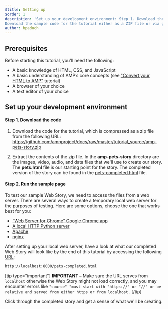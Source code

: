 ```yaml
---
$title: Setting up
$order: 1
description: 'Set up your development environment: Step 1. Download the code.
Download the sample code for the tutorial either as a ZIP file or via git ...'
author: bpaduch
---
```


## Prerequisites

Before starting this tutorial, you'll need the following:

- A basic knowledge of HTML, CSS, and JavaScript
- A basic understanding of AMP’s core concepts (see ["Convert your HTML to AMP"](../../../../documentation/guides-and-tutorials/start/converting/index.md?format=websites) tutorial)
- A browser of your choice
- A text editor of your choice

## Set up your development environment

#### Step 1. Download the code

1.  Download the code for the tutorial, which is compressed as a zip file from the following URL: <a href="https://github.com/ampproject/docs/raw/master/tutorial_source/amp-pets-story.zip">https://github.com/ampproject/docs/raw/master/tutorial_source/amp-pets-story.zip</a>

2. Extract the contents of the zip file.  In the **amp-pets-story** directory are the images, video, audio, and data files that we'll use to create our story.  The **pets.html** file is our starting point for the story. The completed version of the story can be found in the [pets-completed.html](https://github.com/ampproject/docs/blob/master/tutorial_source/amp-pets-story/pets-completed.html) file.

#### Step 2. Run the sample page

To test our sample Web Story, we need to access the files from a web server. There are several ways to create a temporary local web server for the purposes of testing.  Here are some options, choose the one that works best for you:

- [“Web Server for Chrome” Google Chrome app](https://chrome.google.com/webstore/detail/web-server-for-chrome/ofhbbkphhbklhfoeikjpcbhemlocgigb)
- [A local HTTP Python server](https://developer.mozilla.org/en-US/docs/Learn/Common_questions/set_up_a_local_testing_server#Running_a_simple_local_HTTP_server)
- [Apache](https://httpd.apache.org/docs/2.4/getting-started.html)
- [nginx](http://nginx.org/)

After setting up your local web server, have a look at what our completed Web Story will look like by the end of this tutorial by accessing the following <a href="http://localhost:8000/pets-completed.html">URL</a>:

```html
http://localhost:8000/pets-completed.html
```

[tip type="important"]
**IMPORTANT –** Make sure the URL serves from `localhost` otherwise the Web Story might not load correctly, and you may encounter errors like `"source" "must start with "https://" or "//" or be relative and served from either https or from localhost.`
[/tip]

Click through the completed story and get a sense of what we'll be creating.
